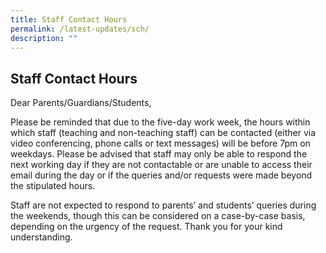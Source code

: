 ```yaml
---
title: Staff Contact Hours
permalink: /latest-updates/sch/
description: ""
---
```

## Staff Contact Hours

Dear Parents/Guardians/Students,

Please be reminded that due to the five-day work week, the hours within which staff (teaching and non-teaching staff) can be contacted (either via video conferencing, phone calls or text messages) will be before 7pm on weekdays. Please be advised that staff may only be able to respond the next working day if they are not contactable or are unable to access their email during the day or if the queries and/or requests were made beyond the stipulated hours.

Staff are not expected to respond to parents’ and students’ queries during the weekends, though this can be considered on a case-by-case basis, depending on the urgency of the request. Thank you for your kind understanding.